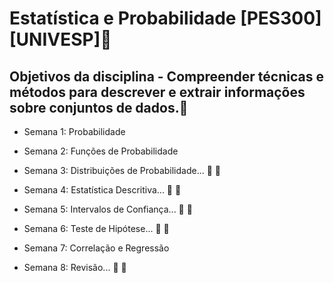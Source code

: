 # Estatística e Probabilidade [PES300][UNIVESP]🚀
## Objetivos da disciplina - Compreender técnicas e métodos para descrever e extrair informações sobre conjuntos de dados.💊

* Semana 1: Probabilidade

* Semana 2: Funções de Probabilidade

* Semana 3: Distribuições de Probabilidade... 🚧 🧱

* Semana 4: Estatística Descritiva... 🚧 🧱

* Semana 5: Intervalos de Confiança... 🚧 🧱

* Semana 6: Teste de Hipótese... 🚧 🧱

* Semana 7: Correlação e Regressão

* Semana 8: Revisão... 🚧 🧱
